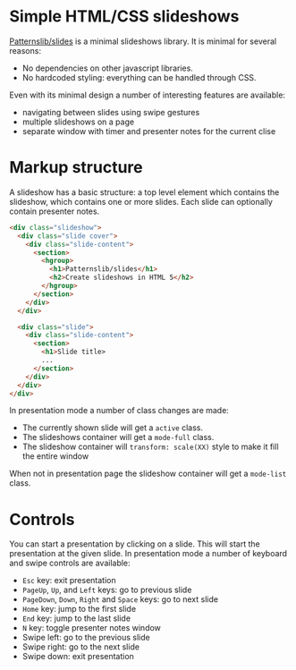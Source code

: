 # Simple HTML/CSS slideshows

[Patternslib/slides](https://github.com/Patternslib/slides) is a minimal
slideshows library. It is minimal for several reasons:

* No dependencies on other javascript libraries.
* No hardcoded styling: everything can be handled through CSS.

Even with its minimal design a number of interesting features are available:

* navigating between slides using swipe gestures
* multiple slideshows on a page
* separate window with timer and presenter notes for the current clise

# Markup structure

A slideshow has a basic structure: a top level element which contains the
slideshow, which contains one or more slides. Each slide can optionally contain
presenter notes.

```html
<div class="slideshow">
  <div class="slide cover">
    <div class="slide-content">
      <section>
        <hgroup>
          <h1>Patternslib/slides</h1>
          <h2>Create slideshows in HTML 5</h2>
        </hgroup>
      </section>
    </div>
  </div>

  <div class="slide">
    <div class="slide-content">
      <section>
        <h1>Slide title>
        ...
      </section>
    </div>
  </div>
</div>
```

In presentation mode a number of class changes are made:

* The currently shown slide will get a ``active`` class.
* The slideshows container will get a ``mode-full`` class.
* The slideshow container will ``transform: scale(XX)`` style to make it fill the entire window

When not in presentation page the slideshow container will get a
``mode-list`` class.

# Controls

You can start a presentation by clicking on a slide. This will start the
presentation at the given slide. In presentation mode a number of keyboard
and swipe controls are available:

* `Esc` key: exit presentation
* `PageUp`, `Up`, and `Left` keys: go to previous slide
* `PageDown`, `Down`, `Right` and `Space` keys: go to next slide
* `Home` key: jump to the first slide
* `End` key: jump to the last slide
* `N` key: toggle presenter notes window
* Swipe left: go to the previous slide
* Swipe right: go to the next slide
* Swipe down: exit presentation

